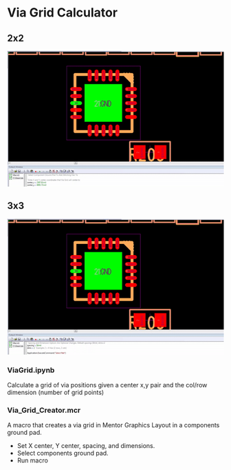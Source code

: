 # Via Grid Calculator

## 2x2
![Alt Text](https://github.com/coffeenmusic/Via_Grid_Coordinate_Calculator/blob/master/2x2.gif)

## 3x3
![Alt Text](https://github.com/coffeenmusic/Via_Grid_Coordinate_Calculator/blob/master/3x3.gif)

### ViaGrid.ipynb
Calculate a grid of via positions given a center x,y pair and the col/row dimension (number of grid points)

### Via_Grid_Creator.mcr
A macro that creates a via grid in Mentor Graphics Layout in a components ground pad.
- Set X center, Y center, spacing, and dimensions.
- Select components ground pad.
- Run macro